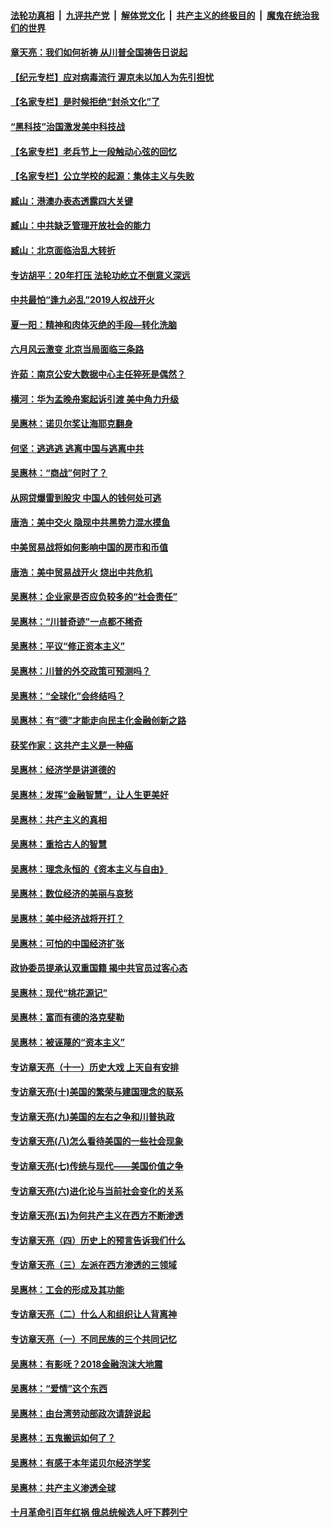 

####  [法轮功真相](../../../../basic/blob/master/README.md?t=06221514) &nbsp;|&nbsp; [九评共产党](../../../../9ping.md/blob/master/README.md?t=06221514) &nbsp;|&nbsp; [解体党文化](../../../../jtdwh.md/blob/master/README.md?t=06221514)  &nbsp;|&nbsp; [共产主义的终极目的](../../../../gczydzjmd.md/blob/master/README.md?t=06221514) &nbsp;|&nbsp; [魔鬼在统治我们的世界](../../../../mgztzwmdsj.md/blob/master/README.md?t=06221514) 

#### [章天亮：我们如何祈祷 从川普全国祷告日说起](../pages/nsc423/n11944627.md?t=06221514) 

#### [【纪元专栏】应对病毒流行 渥京未以加人为先引担忧](../pages/nsc423/n11875714.md?t=06221514) 

#### [【名家专栏】是时候拒绝“封杀文化”了](../pages/nsc423/n11814093.md?t=06221514) 

#### [“黑科技”治国激发美中科技战](../pages/nsc423/n11638056.md?t=06221514) 

#### [【名家专栏】老兵节上一段触动心弦的回忆](../pages/nsc423/n11646016.md?t=06221514) 

#### [【名家专栏】公立学校的起源：集体主义与失败](../pages/nsc423/n11601833.md?t=06221514) 

#### [臧山：港澳办表态透露四大关键](../pages/nsc423/n11421628.md?t=06221514) 

#### [臧山：中共缺乏管理开放社会的能力](../pages/nsc423/n11407457.md?t=06221514) 

#### [臧山：北京面临治乱大转折](../pages/nsc423/n11406895.md?t=06221514) 

#### [专访胡平：20年打压 法轮功屹立不倒意义深远](../pages/nsc423/n11398800.md?t=06221514) 

#### [中共最怕“逢九必乱”2019人权战开火](../pages/nsc423/n11385248.md?t=06221514) 

#### [夏一阳：精神和肉体灭绝的手段—转化洗脑](../pages/nsc423/n11368250.md?t=06221514) 

#### [六月风云激变 北京当局面临三条路](../pages/nsc423/n11313668.md?t=06221514) 

#### [许茹：南京公安大数据中心主任猝死是偶然？](../pages/nsc423/n11064744.md?t=06221514) 

#### [横河：华为孟晚舟案起诉引渡 美中角力升级](../pages/nsc423/n11027230.md?t=06221514) 

#### [吴惠林：诺贝尔奖让海耶克翻身](../pages/nsc423/n10890049.md?t=06221514) 

#### [何坚：逃逃逃 逃离中国与逃离中共](../pages/nsc423/n10592891.md?t=06221514) 

#### [吴惠林：“商战”何时了？](../pages/nsc423/n10573558.md?t=06221514) 

#### [从网贷爆雷到股灾 中国人的钱何处可逃](../pages/nsc423/n10572800.md?t=06221514) 

#### [唐浩：美中交火 隐现中共黑势力混水摸鱼](../pages/nsc423/n10544040.md?t=06221514) 

#### [中美贸易战将如何影响中国的房市和币值](../pages/nsc423/n10543697.md?t=06221514) 

#### [唐浩：美中贸易战开火 烧出中共危机](../pages/nsc423/n10540126.md?t=06221514) 

#### [吴惠林：企业家是否应负较多的“社会责任”](../pages/nsc423/n10535022.md?t=06221514) 

#### [吴惠林：“川普奇迹”一点都不稀奇](../pages/nsc423/n10512808.md?t=06221514) 

#### [吴惠林：平议“修正资本主义”](../pages/nsc423/n10495724.md?t=06221514) 

#### [吴惠林：川普的外交政策可预测吗？](../pages/nsc423/n10462387.md?t=06221514) 

#### [吴惠林：“全球化”会终结吗？](../pages/nsc423/n10452838.md?t=06221514) 

#### [吴惠林：有“德”才能走向民主化金融创新之路](../pages/nsc423/n10432292.md?t=06221514) 

#### [获奖作家：这共产主义是一种癌](../pages/nsc423/n10431541.md?t=06221514) 

#### [吴惠林：经济学是讲道德的](../pages/nsc423/n10398014.md?t=06221514) 

#### [吴惠林：发挥“金融智慧”，让人生更美好](../pages/nsc423/n10375019.md?t=06221514) 

#### [吴惠林：共产主义的真相](../pages/nsc423/n10351394.md?t=06221514) 

#### [吴惠林：重拾古人的智慧](../pages/nsc423/n10337691.md?t=06221514) 

#### [吴惠林：理念永恒的《资本主义与自由》](../pages/nsc423/n10316274.md?t=06221514) 

#### [吴惠林：数位经济的美丽与哀愁](../pages/nsc423/n10292946.md?t=06221514) 

#### [吴惠林：美中经济战将开打？](../pages/nsc423/n10258825.md?t=06221514) 

#### [吴惠林：可怕的中国经济扩张](../pages/nsc423/n10219147.md?t=06221514) 

#### [政协委员提承认双重国籍 揭中共官员过客心态](../pages/nsc423/n10208809.md?t=06221514) 

#### [吴惠林：现代“桃花源记”](../pages/nsc423/n10185234.md?t=06221514) 

#### [吴惠林：富而有德的洛克斐勒](../pages/nsc423/n10142264.md?t=06221514) 

#### [吴惠林：被诬蔑的“资本主义”](../pages/nsc423/n10124816.md?t=06221514) 

#### [专访章天亮（十一）历史大戏 上天自有安排](../pages/nsc423/n10094905.md?t=06221514) 

#### [专访章天亮(十)美国的繁荣与建国理念的联系](../pages/nsc423/n10094899.md?t=06221514) 

#### [专访章天亮(九)美国的左右之争和川普执政](../pages/nsc423/n10094889.md?t=06221514) 

#### [专访章天亮(八)怎么看待美国的一些社会现象](../pages/nsc423/n10094857.md?t=06221514) 

#### [专访章天亮(七)传统与现代——美国价值之争](../pages/nsc423/n10093140.md?t=06221514) 

#### [专访章天亮(六)进化论与当前社会变化的关系](../pages/nsc423/n10092036.md?t=06221514) 

#### [专访章天亮(五)为何共产主义在西方不断渗透](../pages/nsc423/n10083620.md?t=06221514) 

#### [专访章天亮（四）历史上的预言告诉我们什么](../pages/nsc423/n10083606.md?t=06221514) 

#### [专访章天亮（三）左派在西方渗透的三领域](../pages/nsc423/n10081115.md?t=06221514) 

#### [吴惠林：工会的形成及其功能](../pages/nsc423/n10080633.md?t=06221514) 

#### [专访章天亮（二）什么人和组织让人背离神](../pages/nsc423/n10076637.md?t=06221514) 

#### [专访章天亮（一）不同民族的三个共同记忆](../pages/nsc423/n10074188.md?t=06221514) 

#### [吴惠林：有影呒？2018金融泡沫大地震](../pages/nsc423/n10040534.md?t=06221514) 

#### [吴惠林：“爱情”这个东西](../pages/nsc423/n10019423.md?t=06221514) 

#### [吴惠林：由台湾劳动部政次请辞说起](../pages/nsc423/n9979679.md?t=06221514) 

#### [吴惠林：五鬼搬运如何了？](../pages/nsc423/n9925338.md?t=06221514) 

#### [吴惠林：有感于本年诺贝尔经济学奖](../pages/nsc423/n9871883.md?t=06221514) 

#### [吴惠林：共产主义渗透全球](../pages/nsc423/n9812748.md?t=06221514) 

#### [十月革命引百年红祸 俄总统候选人吁下葬列宁](../pages/nsc423/n9810182.md?t=06221514) 

